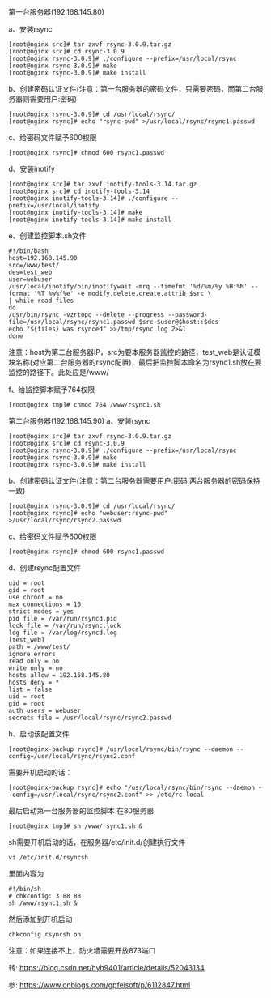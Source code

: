 第一台服务器(192.168.145.80)

a、安装rsync
```
[root@nginx src]# tar zxvf rsync-3.0.9.tar.gz 
[root@nginx src]# cd rsync-3.0.9 
[root@nginx rsync-3.0.9]# ./configure --prefix=/usr/local/rsync 
[root@nginx rsync-3.0.9]# make 
[root@nginx rsync-3.0.9]# make install

```
b、创建密码认证文件(注意：第一台服务器的密码文件，只需要密码，而第二台服务器则需要用户:密码)
```
[root@nginx rsync-3.0.9]# cd /usr/local/rsync/
[root@nginx rsync]# echo "rsync-pwd" >/usr/local/rsync/rsync1.passwd
```
c、给密码文件赋予600权限
```
[root@nginx rsync]# chmod 600 rsync1.passwd
```

d、安装inotify
```
[root@nginx src]# tar zxvf inotify-tools-3.14.tar.gz 
[root@nginx src]# cd inotify-tools-3.14 
[root@nginx inotify-tools-3.14]# ./configure --prefix=/usr/local/inotify 
[root@nginx inotify-tools-3.14]# make 
[root@nginx inotify-tools-3.14]# make install

```

e、创建监控脚本.sh文件
```
#!/bin/bash
host=192.168.145.90
src=/www/test/
des=test_web
user=webuser
/usr/local/inotify/bin/inotifywait -mrq --timefmt '%d/%m/%y %H:%M' --format '%T %w%f%e' -e modify,delete,create,attrib $src \ 
| while read files
do
/usr/bin/rsync -vzrtopg --delete --progress --password-file=/usr/local/rsync/rsync1.passwd $src $user@$host::$des
echo "${files} was rsynced" >>/tmp/rsync.log 2>&1
done
```
注意：host为第二台服务器IP，src为要本服务器监控的路径，test_web是认证模块名称(对应第二台服务器的rsync配置)，最后把监控脚本命名为rsync1.sh放在要监控的路径下。此处应是/www/

 f、给监控脚本赋予764权限
 ```
 [root@nginx tmp]# chmod 764 /www/rsync1.sh
 ```


第二台服务器(192.168.145.90)
a、安装rsync
```
[root@nginx src]# tar zxvf rsync-3.0.9.tar.gz 
[root@nginx src]# cd rsync-3.0.9 
[root@nginx rsync-3.0.9]# ./configure --prefix=/usr/local/rsync 
[root@nginx rsync-3.0.9]# make 
[root@nginx rsync-3.0.9]# make install

```
b、创建密码认证文件(注意：第二台服务器需要用户:密码,两台服务器的密码保持一致)
```
[root@nginx rsync-3.0.9]# cd /usr/local/rsync/
[root@nginx rsync]# echo "webuser:rsync-pwd" >/usr/local/rsync/rsync2.passwd
```
c、给密码文件赋予600权限
```
[root@nginx rsync]# chmod 600 rsync1.passwd
```

d、创建rsync配置文件
```
uid = root 
gid = root 
use chroot = no 
max connections = 10 
strict modes = yes
pid file = /var/run/rsyncd.pid 
lock file = /var/run/rsync.lock 
log file = /var/log/rsyncd.log 
[test_web] 
path = /www/test/
ignore errors
read only = no
write only = no
hosts allow = 192.168.145.80
hosts deny = *
list = false
uid = root
gid = root
auth users = webuser
secrets file = /usr/local/rsync/rsync2.passwd
```

h、启动该配置文件
```
[root@nginx-backup rsync]# /usr/local/rsync/bin/rsync --daemon --config=/usr/local/rsync/rsync2.conf
```
需要开机启动的话：
```
[root@nginx-backup rsync]# echo "/usr/local/rsync/bin/rsync --daemon --config=/usr/local/rsync/rsync2.conf" >> /etc/rc.local
```


最后启动第一台服务器的监控脚本
在80服务器
```
[root@nginx tmp]# sh /www/rsync1.sh &
```

sh需要开机启动的话，在服务器/etc/init.d/创建执行文件
```
vi /etc/init.d/rsyncsh
```

里面内容为
```
#!/bin/sh
# chkconfig: 3 88 88
sh /www/rsync1.sh &
```

然后添加到开机启动
```
chkconfig rsyncsh on
```

注意：如果连接不上，防火墙需要开放873端口

转: https://blog.csdn.net/hyh9401/article/details/52043134

参: https://www.cnblogs.com/gpfeisoft/p/6112847.html